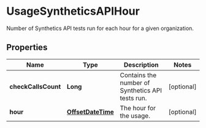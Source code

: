 

# UsageSyntheticsAPIHour

Number of Synthetics API tests run for each hour for a given organization.
## Properties

Name | Type | Description | Notes
------------ | ------------- | ------------- | -------------
**checkCallsCount** | **Long** | Contains the number of Synthetics API tests run. |  [optional]
**hour** | [**OffsetDateTime**](OffsetDateTime.md) | The hour for the usage. |  [optional]



